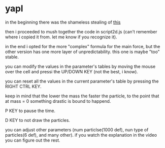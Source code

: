 # yapl

in the beginning there was the shameless stealing of [this](https://www.youtube.com/watch?v=xiUpAeos168)

then i proceeded to mush together the code in script2d.js (can't remember where i copied it from. let me know if you recognize it).

in the end i opted for the more "complex" formula for the main force, but the other version has one more layer of unpredictability.
this one is maybe "too" stable.

you can modify the values in the parameter's tables by moving the mouse over the cell and pressi the UP/DOWN KEY (not the best, i know).

you can reset all the values in the current parameter's table by pressing the RIGHT CTRL KEY.

keep in mind that the lower the mass the faster the particle, to the point that at mass = 0 something drastic is bound to happend.

P KEY to pause the time.

D KEY to not draw the particles.


you can adjust other parameters (num particlse(1000 def), nun type of particles(6 def), and many other).
if you watch the explanation in the video you can figure out the rest.
